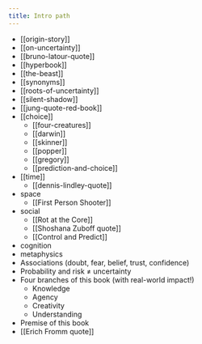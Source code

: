 ```yaml
---
title: Intro path
---
```


- [[origin-story]]
- [[on-uncertainty]]
- [[bruno-latour-quote]]
- [[hyperbook]]
- [[the-beast]]
- [[synonyms]]
- [[roots-of-uncertainty]]
- [[silent-shadow]]
- [[jung-quote-red-book]]
- [[choice]]
	- [[four-creatures]]
	- [[darwin]]
	- [[skinner]]
	- [[popper]]
	- [[gregory]]
	- [[prediction-and-choice]]
- [[time]] 
	- [[dennis-lindley-quote]]
- space
	- [[First Person Shooter]]
- social 
	- [[Rot at the Core]]
	- [[Shoshana Zuboff quote]]
	- [[Control and Predict]]
- cognition
- metaphysics
- Associations (doubt, fear, belief, trust, confidence)
- Probability and risk ≠ uncertainty
- Four branches of this book (with real-world impact!)
	- Knowledge
	- Agency
	- Creativity
	- Understanding
- Premise of this book
- [[Erich Fromm quote]]